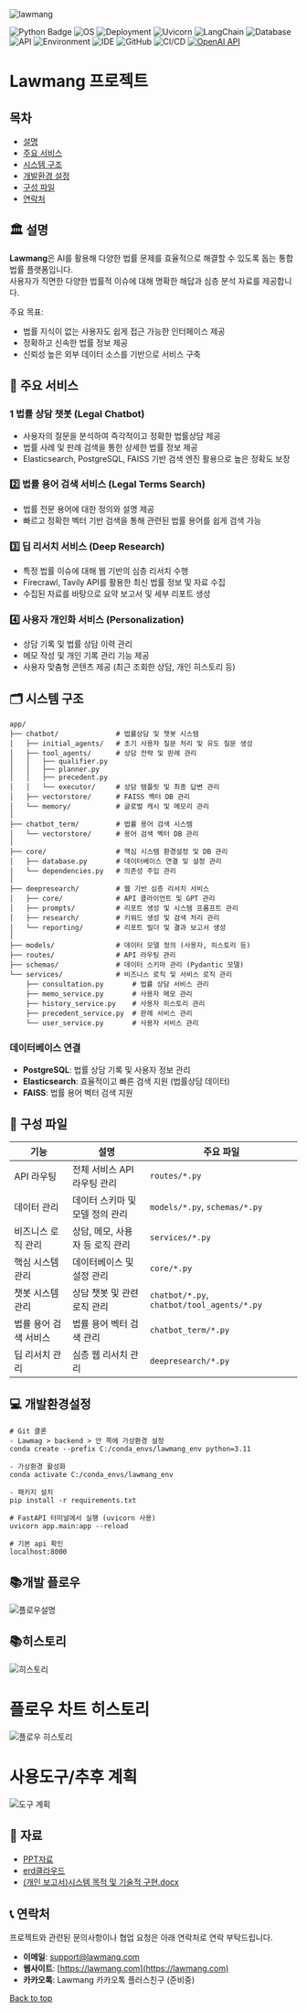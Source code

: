 <a name="top"></a>
![lawmang](https://github.com/user-attachments/assets/bf5ca45e-9eb9-4aef-9109-fc353d6f5808)

![Python Badge](https://img.shields.io/badge/Python-3.9+-blue?logo=python&logoColor=white&style=flat)
![OS](https://img.shields.io/badge/OS-ubuntu%2C%20windows-0078D4)
![Deployment](https://img.shields.io/badge/Deployment-AWS%20%2B%20Vercel-orange?logo=amazonaws&logoColor=white&style=flat)
![Uvicorn](https://img.shields.io/badge/Server-uvicorn-%2337c2b1?logo=fastapi&logoColor=white&style=flat)
![LangChain](https://img.shields.io/badge/Framework-LangChain-%231a73e8?logo=langchain&logoColor=white&style=flat)
![Database](https://img.shields.io/badge/Database-PostgreSQL%20%7C%20Elasticsearch-blue?logo=postgresql&logoColor=white&style=flat)
![API](https://img.shields.io/badge/API-Tavily%20%26%20Firecrawl-orange?logo=api&logoColor=white&style=flat)
![Environment](https://img.shields.io/badge/Environment-Anaconda-yellowgreen?logo=anaconda&logoColor=white&style=flat)
![IDE](https://img.shields.io/badge/IDE-VS%20Code%20%2B%20Cursor.ai-blue?logo=visualstudiocode&logoColor=white&style=flat)
![GitHub](https://img.shields.io/badge/Version%20Control-GitHub-black?logo=github&logoColor=white&style=flat)
![CI/CD](https://img.shields.io/badge/CI%2FCD-GitHub%20Actions-blue?logo=githubactions&logoColor=white&style=flat)
[![OpenAI API](https://img.shields.io/badge/OpenAI%20API-GPT--3.5turbo-brightgreen.svg?logo=OpenAI&logoColor=white)](https://openai.com/)

# Lawmang 프로젝트

## 목차

- [설명](#-설명)
- [주요 서비스](#-주요-서비스)
- [시스템 구조](#-시스템-구조)
- [개발환경 설정](#-개발환경-설정)
- [구성 파일](#-구성-파일)
- [연락처](#-연락처)

## 🏛️ 설명

**Lawmang**은 AI를 활용해 다양한 법률 문제를 효율적으로 해결할 수 있도록 돕는 통합 법률 플랫폼입니다.  
사용자가 직면한 다양한 법률적 이슈에 대해 명확한 해답과 심층 분석 자료를 제공합니다.

주요 목표:

- 법률 지식이 없는 사용자도 쉽게 접근 가능한 인터페이스 제공
- 정확하고 신속한 법률 정보 제공
- 신뢰성 높은 외부 데이터 소스를 기반으로 서비스 구축

## 📄 주요 서비스

### 1️ 법률 상담 챗봇 (Legal Chatbot)

- 사용자의 질문을 분석하여 즉각적이고 정확한 법률상담 제공
- 법률 사례 및 판례 검색을 통한 상세한 법률 정보 제공
- Elasticsearch, PostgreSQL, FAISS 기반 검색 엔진 활용으로 높은 정확도 보장

### 2️⃣ 법률 용어 검색 서비스 (Legal Terms Search)

- 법률 전문 용어에 대한 정의와 설명 제공
- 빠르고 정확한 벡터 기반 검색을 통해 관련된 법률 용어를 쉽게 검색 가능

### 3️⃣ 딥 리서치 서비스 (Deep Research)

- 특정 법률 이슈에 대해 웹 기반의 심층 리서치 수행
- Firecrawl, Tavily API를 활용한 최신 법률 정보 및 자료 수집
- 수집된 자료를 바탕으로 요약 보고서 및 세부 리포트 생성

### 4️⃣ 사용자 개인화 서비스 (Personalization)

- 상담 기록 및 법률 상담 이력 관리
- 메모 작성 및 개인 기록 관리 기능 제공
- 사용자 맞춤형 콘텐츠 제공 (최근 조회한 상담, 개인 히스토리 등)

## 🗂️ 시스템 구조

```
app/
├── chatbot/              # 법률상담 및 챗봇 시스템
│   ├── initial_agents/   # 초기 사용자 질문 처리 및 유도 질문 생성
│   ├── tool_agents/      # 상담 전략 및 판례 관리
│   │   ├── qualifier.py
│   │   ├── planner.py
│   │   ├── precedent.py
│   │   └── executor/     # 상담 템플릿 및 최종 답변 관리
│   ├── vectorstore/      # FAISS 벡터 DB 관리
│   └── memory/           # 글로벌 캐시 및 메모리 관리
│
├── chatbot_term/         # 법률 용어 검색 시스템
│   └── vectorstore/      # 용어 검색 벡터 DB 관리
│
├── core/                 # 핵심 시스템 환경설정 및 DB 관리
│   ├── database.py       # 데이터베이스 연결 및 설정 관리
│   └── dependencies.py   # 의존성 주입 관리
│
├── deepresearch/         # 웹 기반 심층 리서치 서비스
│   ├── core/             # API 클라이언트 및 GPT 관리
│   ├── prompts/          # 리포트 생성 및 시스템 프롬프트 관리
│   ├── research/         # 키워드 생성 및 검색 처리 관리
│   └── reporting/        # 리포트 빌더 및 결과 보고서 생성
│
├── models/               # 데이터 모델 정의 (사용자, 히스토리 등)
├── routes/               # API 라우팅 관리
├── schemas/              # 데이터 스키마 관리 (Pydantic 모델)
└── services/             # 비즈니스 로직 및 서비스 로직 관리
    ├── consultation.py       # 법률 상담 서비스 관리
    ├── memo_service.py       # 사용자 메모 관리
    ├── history_service.py    # 사용자 히스토리 관리
    ├── precedent_service.py  # 판례 서비스 관리
    └── user_service.py       # 사용자 서비스 관리
```

### 데이터베이스 연결

- **PostgreSQL**: 법률 상담 기록 및 사용자 정보 관리
- **Elasticsearch**: 효율적이고 빠른 검색 지원 (법률상담 데이터)
- **FAISS**: 법률 용어 벡터 검색 지원

## 📄 구성 파일

| 기능                  | 설명                            | 주요 파일                                  |
| --------------------- | ------------------------------- | ------------------------------------------ |
| API 라우팅            | 전체 서비스 API 라우팅 관리     | `routes/*.py`                              |
| 데이터 관리           | 데이터 스키마 및 모델 정의 관리 | `models/*.py`, `schemas/*.py`              |
| 비즈니스 로직 관리    | 상담, 메모, 사용자 등 로직 관리 | `services/*.py`                            |
| 핵심 시스템 관리      | 데이터베이스 및 설정 관리       | `core/*.py`                                |
| 챗봇 시스템 관리      | 상담 챗봇 및 관련 로직 관리     | `chatbot/*.py`, `chatbot/tool_agents/*.py` |
| 법률 용어 검색 서비스 | 법률 용어 벡터 검색 관리        | `chatbot_term/*.py`                        |
| 딥 리서치 관리        | 심층 웹 리서치 관리             | `deepresearch/*.py`                        |

## 💻 개발환경설정

```shell
# Git 클론
- Lawmag > backend > 안 쪽에 가상환경 설정
conda create --prefix C:/conda_envs/lawmang_env python=3.11

- 가상환경 활성화
conda activate C:/conda_envs/lawmang_env

- 패키지 설치
pip install -r requirements.txt

# FastAPI 터미널에서 실행 (uvicorn 사용)
uvicorn app.main:app --reload

# 기본 api 확인
localhost:8000
```

## 📚개발 플로우

![플로우설명](image-4.png)

## 📚히스토리

![히스토리](image-2.png)

# 플로우 차트 히스토리

![플로우 히스토리](image-3.png)

# 사용도구/추후 계획

![도구 계획](image-5.png)

## 📃 자료

- [PPT자료]()
- [erd클라우드]()
- [(개인 보고서)시스템 목적 및 기술적 구현.docx]()

## 📞 연락처

프로젝트와 관련된 문의사항이나 협업 요청은 아래 연락처로 연락 부탁드립니다.

- **이메일**: [support@lawmang.com](mailto:support@lawmang.com)
- **웹사이트**: [https://lawmang.com](https://lawmang.com)
- **카카오톡**: Lawmang 카카오톡 플러스친구 (준비중)

[Back to top](#top)
